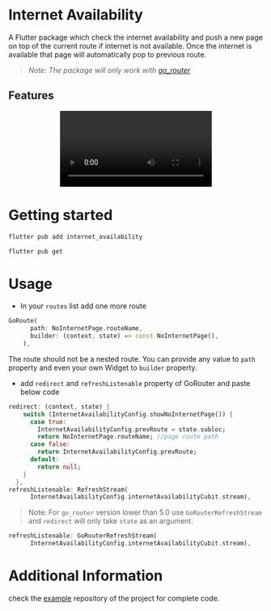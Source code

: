 # Internet Availability

A Flutter package which check the internet availability and push a new page on top of the current route if internet is not available. Once the internet is available that page will automatically pop to previous route.
>*Note: The package will only work with [go_router](https://pub.dev/packages/go_router)*
## Features
<center>
<video src="https://user-images.githubusercontent.com/44497582/200654645-921f0848-b757-46c7-9e53-bf35e3d1b7e0.mp4" controls="controls" style="max-height: 430px;">
</video>
</center>

# Getting started

```bash
flutter pub add internet_availability
```
```bash
flutter pub get
```

# Usage

* In your `routes` list add one more route

```dart
GoRoute(
      path: NoInternetPage.routeName,
      builder: (context, state) => const NoInternetPage(),
    ),
```
The route should not be a nested route. You can provide any value to `path` property and even your own Widget to `builder` property.
* add `redirect` and `refreshListenable` property of GoRouter and paste below code

```dart
redirect: (context, state) {
    switch (InternetAvailabilityConfig.showNoInternetPage()) {
      case true:
        InternetAvailabilityConfig.prevRoute = state.subloc;
        return NoInternetPage.routeName; //page route path
      case false:
        return InternetAvailabilityConfig.prevRoute;
      default:
        return null;
    }
  },
refreshListenable: RefreshStream(
      InternetAvailabilityConfig.internetAvailabilityCubit.stream),
```

> Note: For `go_router` version lower than 5.0 use `GoRouterRefreshStream` and `redirect` will only take `state` as an argument.

```dart
refreshListenable: GoRouterRefreshStream(
      InternetAvailabilityConfig.internetAvailabilityCubit.stream),
```

# Additional Information

check the [example](https://pub.dev/packages/internet_availability/example) repository of the project for complete code.